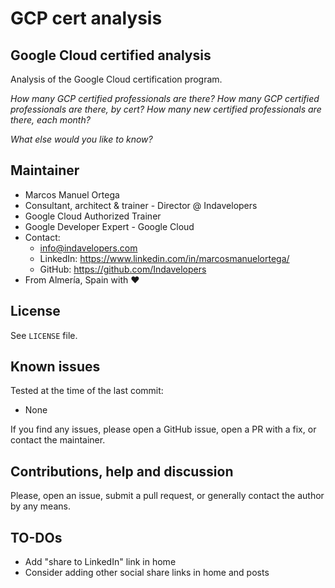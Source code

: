 # GCP cert analysis

## Google Cloud certified analysis

Analysis of the Google Cloud certification program.

*How many GCP certified professionals are there?*
*How many GCP certified professionals are there, by cert?*
*How many new certified professionals are there, each month?*

*What else would you like to know?*

## Maintainer

- Marcos Manuel Ortega
- Consultant, architect & trainer - Director @ Indavelopers
- Google Cloud Authorized Trainer
- Google Developer Expert - Google Cloud
- Contact:
  - info@indavelopers.com
  - LinkedIn: <https://www.linkedin.com/in/marcosmanuelortega/>
  - GitHub: <https://github.com/Indavelopers>
- From Almería, Spain with ❤️

## License

See `LICENSE` file.

## Known issues

Tested at the time of the last commit:

- None

If you find any issues, please open a GitHub issue, open a PR with a fix, or contact the maintainer.

## Contributions, help and discussion

Please, open an issue, submit a pull request, or generally contact the author by any means.

## TO-DOs

- Add "share to LinkedIn" link in home
- Consider adding other social share links in home and posts
